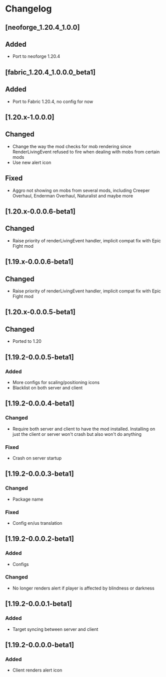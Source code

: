 # Changelog

## [neoforge_1.20.4_1.0.0]

## Added

- Port to neoforge 1.20.4

## [fabric_1.20.4_1.0.0.0_beta1]

## Added

- Port to Fabric 1.20.4, no config for now

## [1.20.x-1.0.0.0]

## Changed

- Change the way the mod checks for mob rendering since RenderLivingEvent refused to fire when dealing with mobs from 
certain mods
- Use new alert icon

## Fixed

- Aggro not showing on mobs from several mods, including Creeper Overhaul, Enderman Overhaul, Naturalist and maybe more

## [1.20.x-0.0.0.6-beta1]

## Changed

- Raise priority of renderLivingEvent handler, implicit compat fix with Epic Fight mod

## [1.19.x-0.0.0.6-beta1]

## Changed

- Raise priority of renderLivingEvent handler, implicit compat fix with Epic Fight mod

## [1.20.x-0.0.0.5-beta1]

## Changed

- Ported to 1.20

## [1.19.2-0.0.0.5-beta1]

### Added

- More configs for scaling/positioning icons
- Blacklist on both server and client

## [1.19.2-0.0.0.4-beta1]

### Changed

- Require both server and client to have the mod installed. Installing on just the client or server won't crash but also won't do anything

### Fixed

- Crash on server startup

## [1.19.2-0.0.0.3-beta1]

### Changed

- Package name

### Fixed

- Config en/us translation

## [1.19.2-0.0.0.2-beta1]

### Added

- Configs

### Changed

- No longer renders alert if player is affected by blindness or darkness

## [1.19.2-0.0.0.1-beta1]

### Added

- Target syncing between server and client

## [1.19.2-0.0.0.0-beta1]

### Added

- Client renders alert icon
